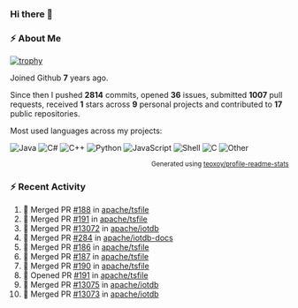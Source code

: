 ### Hi there 👋

### :zap: About Me

[![trophy](https://github-profile-trophy.vercel.app/?username=HTHou&theme=onedark)](https://github.com/ryo-ma/github-profile-trophy)
   
Joined Github **7** years ago.

Since then I pushed **2814** commits, opened **36** issues, submitted **1007** pull requests, received **1** stars across **9** personal projects and contributed to **17** public repositories.

Most used languages across my projects:

![Java](https://img.shields.io/static/v1?style=flat-square&label=%E2%A0%80&color=555&labelColor=%23b07219&message=Java%EF%B8%B189.6%25)
![C#](https://img.shields.io/static/v1?style=flat-square&label=%E2%A0%80&color=555&labelColor=%23178600&message=C%23%EF%B8%B13.9%25)
![C++](https://img.shields.io/static/v1?style=flat-square&label=%E2%A0%80&color=555&labelColor=%23f34b7d&message=C%2B%2B%EF%B8%B12.7%25)
![Python](https://img.shields.io/static/v1?style=flat-square&label=%E2%A0%80&color=555&labelColor=%233572A5&message=Python%EF%B8%B10.7%25)
![JavaScript](https://img.shields.io/static/v1?style=flat-square&label=%E2%A0%80&color=555&labelColor=%23f1e05a&message=JavaScript%EF%B8%B10.5%25)
![Shell](https://img.shields.io/static/v1?style=flat-square&label=%E2%A0%80&color=555&labelColor=%2389e051&message=Shell%EF%B8%B10.4%25)
![C](https://img.shields.io/static/v1?style=flat-square&label=%E2%A0%80&color=555&labelColor=%23555555&message=C%EF%B8%B10.4%25)
![Other](https://img.shields.io/static/v1?style=flat-square&label=%E2%A0%80&color=555&labelColor=%23ededed&message=Other%EF%B8%B11.4%25)

<p align="right"><sub>Generated using <a href="https://github.com/marketplace/actions/profile-readme-stats">teoxoy/profile-readme-stats</a></sub></p>


<!--![](https://github.com/HTHou/HTHou/blob/output/github-contribution-grid-snake.svg)-->

<!--![Haonan Hou's github stats](https://github-readme-stats.vercel.app/api?username=HTHou&count_private=true&show_icons=true&theme=onedark)-->

<!--![Haonan Hou's wakatime stats](https://github-readme-stats.vercel.app/api/wakatime?username=HTHou&layout=compact&theme=onedark)-->

<!--![Top Langs](https://github-readme-stats.vercel.app/api/top-langs/?username=HTHou&theme=onedark&layout=compact)-->

### :zap: Recent Activity
<!--START_SECTION:activity-->
1. 🎉 Merged PR [#188](https://github.com/apache/tsfile/pull/188) in [apache/tsfile](https://github.com/apache/tsfile)
2. 🎉 Merged PR [#191](https://github.com/apache/tsfile/pull/191) in [apache/tsfile](https://github.com/apache/tsfile)
3. 🎉 Merged PR [#13072](https://github.com/apache/iotdb/pull/13072) in [apache/iotdb](https://github.com/apache/iotdb)
4. 🎉 Merged PR [#284](https://github.com/apache/iotdb-docs/pull/284) in [apache/iotdb-docs](https://github.com/apache/iotdb-docs)
5. 🎉 Merged PR [#186](https://github.com/apache/tsfile/pull/186) in [apache/tsfile](https://github.com/apache/tsfile)
6. 🎉 Merged PR [#187](https://github.com/apache/tsfile/pull/187) in [apache/tsfile](https://github.com/apache/tsfile)
7. 🎉 Merged PR [#190](https://github.com/apache/tsfile/pull/190) in [apache/tsfile](https://github.com/apache/tsfile)
8. 💪 Opened PR [#191](https://github.com/apache/tsfile/pull/191) in [apache/tsfile](https://github.com/apache/tsfile)
9. 🎉 Merged PR [#13075](https://github.com/apache/iotdb/pull/13075) in [apache/iotdb](https://github.com/apache/iotdb)
10. 🎉 Merged PR [#13073](https://github.com/apache/iotdb/pull/13073) in [apache/iotdb](https://github.com/apache/iotdb)
<!--END_SECTION:activity-->

<!--
**HTHou/HTHou** is a ✨ _special_ ✨ repository because its `README.md` (this file) appears on your GitHub profile.

Here are some ideas to get you started:

- 🔭 I’m currently working on ...
- 🌱 I’m currently learning ...
- 👯 I’m looking to collaborate on ...
- 🤔 I’m looking for help with ...
- 💬 Ask me about ...
- 📫 How to reach me: ...
- 😄 Pronouns: ...
- ⚡ Fun fact: ...
-->
